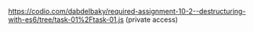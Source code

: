 https://codio.com/dabdelbaky/required-assignment-10-2--destructuring-with-es6/tree/task-01%2Ftask-01.js (private access)
